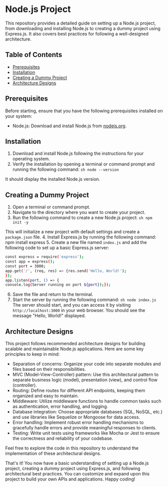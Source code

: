 # Node.js Project
This repository provides a detailed guide on setting up a Node.js project, from downloading and installing Node.js to creating a dummy project using Express.js. It also covers best practices for following a well-designed architecture.

## Table of Contents
- [Prerequisites](#prerequisites)
- [Installation](#installation)
- [Creating a Dummy Project](#creating-a-dummy-project)
- [Architecture Designs](#architecture-designs)

## Prerequisites
Before starting, ensure that you have the following prerequisites installed on your system:
- Node.js: Download and install Node.js from [nodejs.org](https://nodejs.org). 

## Installation
1. Download and install Node.js following the instructions for your operating system.
2. Verify the installation by opening a terminal or command prompt and running the following command:
```sh node --version ```

It should display the installed Node.js version.

## Creating a Dummy Project
1. Open a terminal or command prompt.
2. Navigate to the directory where you want to create your project.
3. Run the following command to create a new Node.js project:
```sh npm init -y ```

This will initialize a new project with default settings and create a `package.json` file.
4. Install Express.js by running the following command:
npm install express
5. Create a new file named `index.js` and add the following code to set up a basic Express.js server:
````sh 
const express = require('express');
const app = express();
const port = 3000;
app.get('/', (req, res) => {res.send('Hello, World!');
});
app.listen(port, () => {
console.log(Server running on port ${port});}); 
````
6. Save the file and return to the terminal.
7. Start the server by running the following command:
```sh node index.js ```
The server should start, and you can access it by visiting `http://localhost:3000` in your web browser. You should see the message "Hello, World!" displayed.

## Architecture Designs
This project follows recommended architecture designs for building scalable and maintainable Node.js applications. Here are some key principles to keep in mind:
- Separation of concerns: Organize your code into separate modules and files based on their responsibilities.
- MVC (Model-View-Controller) pattern: Use this architectural pattern to separate business logic (model), presentation (view), and control flow (controller).
- Routing: Define routes for different API endpoints, keeping them organized and easy to maintain.
- Middleware: Utilize middleware functions to handle common tasks such as authentication, error handling, and logging.
- Database integration: Choose appropriate databases (SQL, NoSQL, etc.) and use libraries like Sequelize or Mongoose for data access.
- Error handling: Implement robust error handling mechanisms to gracefully handle errors and provide meaningful responses to clients.
- Testing: Write unit tests using frameworks like Mocha or Jest to ensure the correctness and reliability of your codebase.

Feel free to explore the code in this repository to understand the implementation of these architectural designs.

That's it! You now have a basic understanding of setting up a Node.js project, creating a dummy project using Express.js, and following architectural best practices. You can customize and expand upon this project to build your own APIs and applications. Happy coding!
